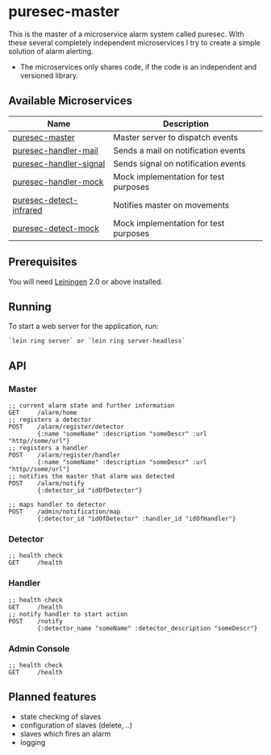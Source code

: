 # puresec-master

This is the master of a microservice alarm system called puresec. With these several completely independent microservices I
try to create a simple solution of alarm alerting.

- The microservices only shares code, if the code is an independent and versioned library.

## Available Microservices

| Name   |  Description |
|----------|-------------|
| [puresec-master](https://github.com/fhopeman/puresec-master) | Master server to dispatch events |
| [puresec-handler-mail](https://github.com/msch4/puresec-handler-mail) | Sends a mail on notification events |
| [puresec-handler-signal](https://github.com/fhopeman/puresec-handler-signal) | Sends signal on notification events |
| [puresec-handler-mock](https://github.com/fhopeman/puresec-handler-mock) | Mock implementation for test purposes |
| [puresec-detect-infrared](https://github.com/fhopeman/puresec-detect-infrared) | Notifies master on movements |
| [puresec-detect-mock](https://github.com/fhopeman/puresec-detect-mock)  | Mock implementation for test purposes |

## Prerequisites

You will need [Leiningen](https://github.com/technomancy/leiningen) 2.0 or above installed.

## Running

To start a web server for the application, run:

    `lein ring server` or `lein ring server-headless`

## API
### Master
```
;; current alarm state and further information
GET     /alarm/home
;; registers a detector
POST    /alarm/register/detector
        {:name "someName" :description "someDescr" :url "http//some/url"}
;; registers a handler
POST    /alarm/register/handler
        {:name "someName" :description "someDescr" :url "http//some/url"}
;; notifies the master that alarm was detected
POST    /alarm/notify
        {:detector_id "idOfDetector"}
```

```
;; maps handler to detector
POST    /admin/notification/map
        {:detector_id "idOfDetector" :handler_id "idOfHandler"}
```

### Detector
```
;; health check
GET     /health
```

### Handler
```
;; health check
GET     /health
;; notify handler to start action
POST    /notify
        {:detector_name "someName" :detector_description "someDescr"}
```

### Admin Console
```
;; health check
GET     /health
```

## Planned features
- state checking of slaves
- configuration of slaves (delete, ..)
- slaves which fires an alarm
- logging
